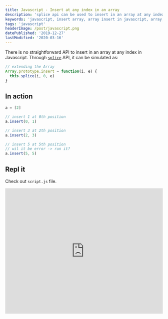 ```yaml
---
title: Javascript - Insert at any index in an array
description: 'splice api can be used to insert in an array at any index'
keywords: 'javascript, insert array, array insert in javascript, array, array insert, array splice'
tags: 'javascript'
headerImage: /post/javascript.png
datePublished: '2019-12-27'
lastModified: '2020-03-16'
---
```


There is no straightforward API to insert in an array at any index in Javascript. Through [`splice`](https://developer.mozilla.org/en-US/docs/Web/JavaScript/Reference/Global_Objects/Array/splice) API, it can be simulated as:

```javascript
// extending the Array
Array.prototype.insert = function(i, e) {
  this.splice(i, 0, e)
}
```

## In action

```javascript
a = [2]

// insert 1 at 0th position
a.insert(0, 1)

// insert 3 at 2th position
a.insert(2, 3)

// insert 5 at 5th position
// wil it be error -> run it?
a.insert(5, 5)
```

## Repl it

Check out `script.js` file.

<iframe height="400px" width="100%" src="https://repl.it/@DM8tyProgrammer/js-array-insert?lite=true&outputonly=1" scrolling="no" frameborder="no" allowtransparency="true" allowfullscreen="true" sandbox="allow-forms allow-pointer-lock allow-popups allow-same-origin allow-scripts allow-modals"></iframe>
